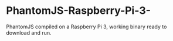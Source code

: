 # PhantomJS-Raspberry-Pi-3-
PhantomJS compiled on a Raspberry Pi 3, working binary ready to download and run.
